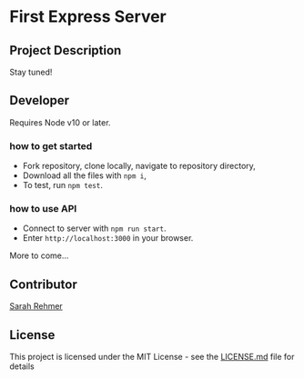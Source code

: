 # First Express Server

## Project Description
Stay tuned!

## Developer
Requires Node v10 or later.

### how to get started
* Fork repository, clone locally, navigate to repository directory,
* Download all the files with `npm i`,
* To test, run `npm test`. 

### how to use API
* Connect to server with `npm run start`.
* Enter `http://localhost:3000` in your browser.

More to come...

## Contributor
[Sarah Rehmer](https://github.com/Rehmsy)

## License
This project is licensed under the MIT License - see the [LICENSE.md](LICENSE.md) file for details
